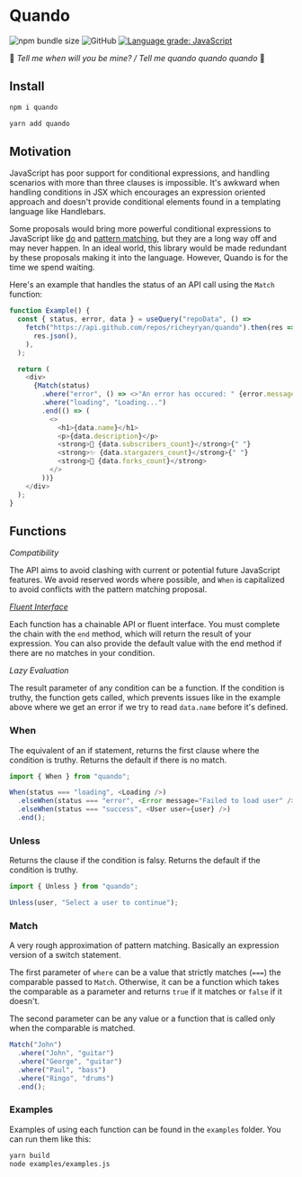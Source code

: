 # Quando

![npm bundle size](https://img.shields.io/bundlephobia/minzip/quando?style=flat-square)
![GitHub](https://img.shields.io/github/license/richeyryan/quando?style=flat-square)
[![Language grade: JavaScript](https://img.shields.io/lgtm/grade/javascript/g/RicheyRyan/quando.svg?logo=lgtm&logoWidth=18)](https://lgtm.com/projects/g/RicheyRyan/quando/context:javascript)

🎵 _Tell me when will you be mine? / Tell me quando quando quando_ 🎵

## Install

```sh
npm i quando
```

```sh
yarn add quando
```

## Motivation

JavaScript has poor support for conditional expressions, and handling scenarios with more than three clauses is impossible. It's awkward when handling conditions in JSX which encourages an expression oriented approach and doesn't provide conditional elements found in a templating language like Handlebars.

Some proposals would bring more powerful conditional expressions to JavaScript like [do](https://github.com/tc39/proposal-do-expressions) and [pattern matching](https://github.com/tc39/proposal-pattern-matching), but they are a long way off and may never happen. In an ideal world, this library would be made redundant by these proposals making it into the language. However, Quando is for the time we spend waiting.

Here's an example that handles the status of an API call using the `Match` function:

```ts
function Example() {
  const { status, error, data } = useQuery("repoData", () =>
    fetch("https://api.github.com/repos/richeyryan/quando").then(res =>
      res.json(),
    ),
  );

  return (
    <div>
      {Match(status)
        .where("error", () => <>"An error has occured: " {error.message}</>)
        .where("loading", "Loading...")
        .end(() => (
          <>
            <h1>{data.name}</h1>
            <p>{data.description}</p>
            <strong>👀 {data.subscribers_count}</strong>{" "}
            <strong>✨ {data.stargazers_count}</strong>{" "}
            <strong>🍴 {data.forks_count}</strong>
          </>
        ))}
    </div>
  );
}
```

## Functions

_Compatibility_

The API aims to avoid clashing with current or potential future JavaScript features. We avoid reserved words where possible, and `When` is capitalized to avoid conflicts with the pattern matching proposal.

_[Fluent Interface](https://en.wikipedia.org/wiki/Fluent_interface)_

Each function has a chainable API or fluent interface. You must complete the chain with the `end` method, which will return the result of your expression. You can also provide the default value with the end method if there are no matches in your condition.

_Lazy Evaluation_

The result parameter of any condition can be a function. If the condition is truthy, the function gets called, which prevents issues like in the example above where we get an error if we try to read `data.name` before it's defined.

### When

The equivalent of an if statement, returns the first clause where the condition is truthy. Returns the default if there is no match.

```js
import { When } from "quando";

When(status === "loading", <Loading />)
  .elseWhen(status === "error", <Error message="Failed to load user" />)
  .elseWhen(status === "success", <User user={user} />)
  .end();
```

### Unless

Returns the clause if the condition is falsy. Returns the default if the condition is truthy.

```js
import { Unless } from "quando";

Unless(user, "Select a user to continue");
```

### Match

A very rough approximation of pattern matching. Basically an expression version of a switch statement.

The first parameter of `where` can be a value that strictly matches (`===`) the comparable passed to `Match`. Otherwise, it can be a function which takes the comparable as a parameter and returns `true` if it matches or `false` if it doesn't.

The second parameter can be any value or a function that is called only when the comparable is matched.

```js
Match("John")
  .where("John", "guitar")
  .where("George", "guitar")
  .where("Paul", "bass")
  .where("Ringo", "drums")
  .end();
```

### Examples

Examples of using each function can be found in the `examples` folder. You can run them like this:

```sh
yarn build
node examples/examples.js
```
